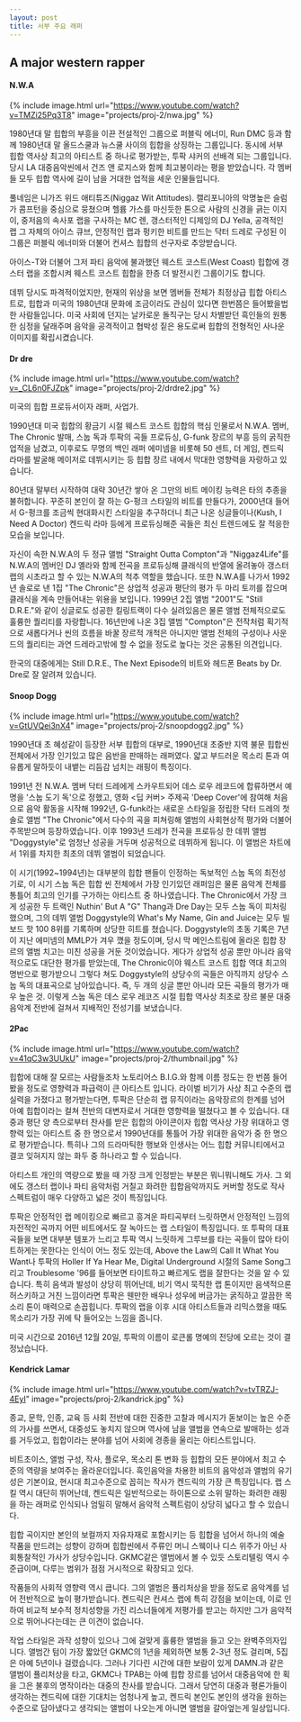 ```yaml
---
layout: post
title: 서부 주요 래퍼
---
```


## A major western rapper

#### N.W.A

{% include image.html url="https://www.youtube.com/watch?v=TMZi25Pq3T8" image="projects/proj-2/nwa.jpg" %}

1980년대 말 힙합의 부흥을 이끈 전설적인 그룹으로 퍼블릭 에너미, Run DMC 등과 함께 1980년대 말 올드스쿨과 뉴스쿨 사이의 힙합을 상징하는 그룹입니다. 동시에 서부 힙합 역사상 최고의 아티스트 중 하나로 평가받는, 투팍 샤커의 선배격 되는 그룹입니다. 당시 LA 대중음악씬에서 건즈 앤 로지스와 함께 최고봉이라는 평을 받았습니다. 각 멤버들 모두 힙합 역사에 길이 남을 거대한 업적을 세운 인물들입니다.

풀네임은 니가즈 위드 애티튜즈(Niggaz Wit Attitudes). 캘리포니아의 악명높은 슬럼가 콤프턴을 중심으로 뭉쳤으며 헬륨 가스를 마신듯한 톤으로 사람의 신경을 긁는 이지 이, 중저음의 속사포 랩을 구사하는 MC 렌, 갱스터적인 디제잉의 DJ Yella, 공격적인 랩 그 자체의 아이스 큐브, 안정적인 랩과 펑키한 비트를 만드는 닥터 드레로 구성된 이 그룹은 퍼블릭 에너미와 더불어 컨셔스 힙합의 선구자로 추앙받습니다.

아이스-T와 더불어 그저 파티 음악에 불과했던 웨스트 코스트(West Coast) 힙합에 갱스터 랩을 조합시켜 웨스트 코스트 힙합을 한층 더 발전시킨 그룹이기도 합니다.

데뷔 당시도 파격적이었지만, 현재의 위상을 보면 멤버들 전체가 최정상급 힙합 아티스트로, 힙합과 미국의 1980년대 문화에 조금이라도 관심이 있다면 한번쯤은 들어봤을법한 사람들입니다. 미국 사회에 던지는 날카로운 돌직구는 당시 차별받던 흑인들의 원통한 심정을 달래주며 음악을 공격적이고 협박성 짙은 용도로써 힙합의 전형적인 사나운 이미지를 확립시켰습니다.

#### Dr dre

{% include image.html url="https://www.youtube.com/watch?v=_CL6n0FJZpk" image="projects/proj-2/drdre2.jpg" %}

미국의 힙합 프로듀서이자 래퍼, 사업가.

1990년대 미국 힙합의 황금기 시절 웨스트 코스트 힙합의 핵심 인물로서 N.W.A. 멤버, The Chronic 발매, 스눕 독과 투팍의 곡들 프로듀싱, G-funk 장르의 부흥 등의 굵직한 업적을 남겼고, 이후로도 무명의 백인 래퍼 에미넴을 비롯해 50 센트, 더 게임, 켄드릭 라마를 발굴해 메이저로 데뷔시키는 등 힙합 장르 내에서 막대한 영향력을 자랑하고 있습니다.

80년대 말부터 시작하여 대략 30년간 쌓아 온 그만의 비트 메이킹 능력은 타의 추종을 불허합니다. 꾸준히 본인이 잘 하는 G-펑크 스타일의 비트를 만들다가, 2000년대 들어서 G-펑크를 조금씩 현대화시킨 스타일을 추구하더니 최근 나온 싱글들이나(Kush, I Need A Doctor) 켄드릭 라마 등에게 프로듀싱해준 곡들은 최신 트렌드에도 잘 적응한 모습을 보입니다.

자신이 속한 N.W.A의 두 정규 앨범 "Straight Outta Compton"과 "Niggaz4Life"를 N.W.A의 멤버인 DJ 옐라와 함께 전곡을 프로듀싱해 클래식의 반열에 올려놓아 갱스터 랩의 시초라고 할 수 있는 N.W.A의 척추 역할을 했습니다. 또한 N.W.A를 나가서 1992년 솔로로 낸 1집 "The Chronic"은 상업적 성공과 평단의 평가 두 마리 토끼를 잡으며 클래식을 계속 만들어내는 위용을 보입니다. 1999년 2집 앨범 "2001"도 "Still D.R.E."와 같이 싱글로도 성공한 킬링트랙이 다수 실려있음은 물론 앨범 전체적으로도 훌륭한 퀄리티를 자랑합니다. 16년만에 나온 3집 앨범 "Compton"은 전작처럼 획기적으로 새롭다거나 씬의 흐름을 바꿀 장르적 개척은 아니지만 앨범 전체의 구성이나 사운드의 퀄리티는 과연 드레라고밖에 할 수 없을 정도로 높다는 것은 공통된 의견입니다.

한국의 대중에게는 Still D.R.E., The Next Episode의 비트와 헤드폰 Beats by Dr. Dre로 잘 알려져 있습니다.

#### Snoop Dogg

{% include image.html url="https://www.youtube.com/watch?v=GtUVQei3nX4" image="projects/proj-2/snoopdogg2.jpg" %}

1990년대 초 혜성같이 등장한 서부 힙합의 대부로, 1990년대 초중반 지역 불문 힙합씬 전체에서 가장 인기있고 많은 음반을 판매하는 래퍼였다. 얇고 부드러운 목소리 톤과 여유롭게 말하듯이 내뱉는 리듬감 넘치는 래핑이 특징이다.

1991년 전 N.W.A. 멤버 닥터 드레에게 스카우트되어 데스 로우 레코드에 합류하면서 예명을 '스눕 도기 독'으로 정했고, 영화 <딥 커버> 주제곡 'Deep Cover'에 참여해 처음으로 음악 활동을 시작해 1992년, G-funk라는 새로운 스타일을 정립한 닥터 드레의 첫 솔로 앨범 "The Chronic"에서 다수의 곡을 피쳐링해 앨범의 사회현상적 평가와 더불어 주목받으며 등장하였습니다. 이후 1993년 드레가 전곡을 프로듀싱 한 데뷔 앨범 "Doggystyle"로 엄청난 성공을 거두며 성공적으로 데뷔하게 됩니다. 이 앨범은 차트에서 1위를 차지한 최초의 데뷔 앨범이 되었습니다.

이 시기(1992~1994년)는 대부분의 힙합 팬들이 인정하는 독보적인 스눕 독의 최전성기로, 이 시기 스눕 독은 힙합 씬 전체에서 가장 인기있던 래퍼임은 물론 음악계 전체를 통틀어 최고의 인기를 구가하는 아티스트 중 하나였습니다. The Chronic에서 가장 크게 성공한 두 트랙인 Nuthin' But A "G" Thang과 Dre Day는 모두 스눕 독이 피처링했으며, 그의 데뷔 앨범 Doggystyle의 What's My Name, Gin and Juice는 모두 빌보드 핫 100 8위를 기록하며 상당한 히트를 쳤습니다. Doggystyle의 초동 기록은 7년이 지난 에미넴의 MMLP가 겨우 깼을 정도이며, 당시 막 메인스트림에 올라온 힙합 장르의 앨범 치고는 미친 성공을 거둔 것이었습니다. 게다가 상업적 성공 뿐만 아니라 음악적으로도 대단한 평가를 받았는데, The Chronic이야 웨스트 코스트 힙합 역대 최고의 명반으로 평가받으니 그렇다 쳐도 Doggystyle의 상당수의 곡들은 아직까지 상당수 스눕 독의 대표곡으로 남아있습니다. 즉, 두 개의 싱글 뿐만 아니라 모든 곡들의 평가가 매우 높은 것. 이렇게 스눕 독은 데스 로우 레코즈 시절 힙합 역사상 최초로 장르 불문 대중음악계 전반에 걸쳐서 지배적인 전성기를 보냈습니다.

#### 2Pac

{% include image.html url="https://www.youtube.com/watch?v=41qC3w3UUkU" image="projects/proj-2/thumbnail.jpg" %}

힙합에 대해 잘 모르는 사람들조차 노토리어스 B.I.G.와 함께 이름 정도는 한 번쯤 들어 봤을 정도로 영향력과 파급력이 큰 아티스트 입니다. 라이벌 비기가 사상 최고 수준의 랩 실력을 가졌다고 평가받는다면, 투팍은 단순히 랩 뮤직이라는 음악장르의 한계를 넘어 아예 힙합이라는 컬쳐 전반의 대변자로서 거대한 영향력을 떨쳤다고 볼 수 있습니다. 대중과 평단 양 측으로부터 찬사를 받은 힙합의 아이콘이자 힙합 역사상 가장 위대하고 영향력 있는 아티스트 중 한 명으로서 1990년대를 통틀어 가장 위대한 음악가 중 한 명으로 평가받습니다. 특히나 그의 드라마틱한 행보와 인생사는 어느 힙합 커뮤니티에서고 결코 잊혀지지 않는 화두 중 하나라고 할 수 있습니다.

아티스트 개인의 역량으로 봤을 때 가장 크게 인정받는 부분은 뭐니뭐니해도 가사. 그 외에도 갱스터 랩이나 파티 음악처럼 거칠고 화려한 힙합음악까지도 커버할 정도로 작사 스펙트럼이 매우 다양하고 넓은 것이 특징입니다.

투팍은 안정적인 랩 메이킹으로 빠르고 흥겨운 파티곡부터 느릿하면서 안정적인 느낌의 자전적인 곡까지 어떤 비트에서도 잘 녹아드는 랩 스타일이 특징입니다. 또 투팍의 대표곡들을 보면 대부분 템포가 느리고 투팍 역시 느릿하게 그루브를 타는 곡들이 많아 타이트하게는 못한다는 인식이 어느 정도 있는데, Above the Law의 Call It What You Want나 투팍의 Holler If Ya Hear Me, Digital Underground 시절의 Same Song그리고 Troublesome '96를 들어보면 타이트하고 빠르게도 랩을 잘한다는 것을 알 수 있습니다. 특히 음색과 발성이 상당히 뛰어난데, 비기 역시 묵직한 랩 톤이지만 음색적으론 허스키하고 거친 느낌이라면 투팍은 웬만한 배우나 성우에 버금가는 굵직하고 깔끔한 목소리 톤이 매력으로 손꼽힙니다. 투팍의 랩을 이후 시대 아티스트들과 리믹스했을 때도 목소리가 가장 귀에 탁 들어오는 느낌을 줍니다.

미국 시간으로 2016년 12월 20일, 투팍의 이름이 로큰롤 명예의 전당에 오르는 것이 결정났습니다.

#### Kendrick Lamar

{% include image.html url="https://www.youtube.com/watch?v=tvTRZJ-4EyI" image="projects/proj-2/kandrick.jpg" %}

종교, 문학, 인종, 교육 등 사회 전반에 대한 진중한 고찰과 메시지가 돋보이는 높은 수준의 가사를 쓰면서, 대중성도 놓치지 않으며 역사에 남을 앨범을 연속으로 발매하는 성과를 거두었고, 힙합이라는 분야를 넘어 사회에 경종을 울리는 아티스트입니다.

비트초이스, 앨범 구성, 작사, 플로우, 목소리 톤 변화 등 힙합의 모든 분야에서 최고 수준의 역량을 보여주는 올라운더입니다. 흑인음악을 차용한 비트의 음악성과 앨범의 유기성은 기본이요, 현시대 최고수준으로 꼽히는 작사가 켄드릭의 가장 큰 특징입니다. 랩 스킬 역시 대단히 뛰어난데, 켄드릭은 일반적으로는 하이톤으로 소위 말하는 화려한 래핑을 하는 래퍼로 인식되나 엄밀히 말해서 음악적 스펙트럼이 상당히 넓다고 할 수 있습니다.

힙합 곡이지만 본인의 보컬까지 자유자재로 포함시키는 등 힙합을 넘어서 하나의 예술 작품을 만드려는 성향이 강하며 힙합씬에서 주류인 머니 스웩이나 디스 위주가 아닌 사회통찰적인 가사가 상당수입니다. GKMC같은 앨범에서 볼 수 있듯 스토리텔링 역시 수준급이며, 다루는 범위가 점점 거시적으로 확장되고 있다.

작품들의 사회적 영향력 역시 큽니다. 그의 앨범은 퓰리처상을 받을 정도로 음악계를 넘어 전반적으로 높이 평가받습니다. 켄드릭은 컨셔스 랩에 특히 강점을 보이는데, 이로 인하여 비교적 보수적 정치성향을 가진 리스너들에게 저평가를 받고는 하지만 그가 음악적으로 뛰어나다는데는 큰 이견이 없습니다.

작업 스타일은 과작 성향이 있으나 그에 걸맞게 훌륭한 앨범을 들고 오는 완벽주의자입니다. 앨범간 텀이 가장 짧았던 GKMC의 1년을 제외하면 보통 2-3년 정도 걸리며, 5집은 아예 5년이나 걸렸습니다. 그러나 기다린 시간에 대한 보람이 있게 DAMN.과 같은 앨범이 퓰리처상을 타고, GKMC나 TPAB는 아예 힙합 장르를 넘어서 대중음악에 한 획을 그은 불후의 명작이라는 대중의 찬사를 받습니다. 그래서 당연히 대중과 평론가들이 생각하는 켄드릭에 대한 기대치는 엄청나게 높고, 켄드릭 본인도 본인의 생각을 원하는 수준으로 담아냈다고 생각되는 앨범이 나오는게 아니면 앨범을 갈아엎는게 일상입니다.